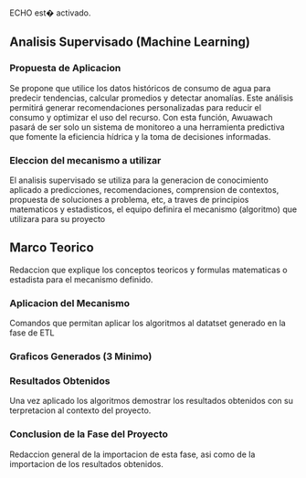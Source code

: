 ECHO est� activado.
## Analisis Supervisado (Machine Learning)

### Propuesta de Aplicacion

Se propone que utilice los datos históricos de consumo de agua para predecir tendencias, calcular promedios y detectar anomalías. Este análisis permitirá generar recomendaciones personalizadas para reducir el consumo y optimizar el uso del recurso. Con esta función, Awuawach pasará de ser solo un sistema de monitoreo a una herramienta predictiva que fomente la eficiencia hídrica y la toma de decisiones informadas.

### Eleccion del mecanismo a utilizar

El analisis supervisado se utiliza para la generacion de conocimiento aplicado a predicciones, recomendaciones, comprension de contextos, propuesta de soluciones a problema, etc, a traves de principios matematicos y estadisticos, el equipo definira el mecanismo (algoritmo) que utilizara para su proyecto

## Marco Teorico

Redaccion que explique los conceptos teoricos y formulas matematicas o estadista para el mecanismo definido.

### Aplicacion del Mecanismo

Comandos que permitan aplicar los algoritmos al datatset generado en la fase de ETL

### Graficos Generados (3 Minimo)

### Resultados Obtenidos

Una vez aplicado los algoritmos demostrar los resultados obtenidos con su terpretacion al contexto del proyecto.

### Conclusion de la Fase del Proyecto 

Redaccion general de la importacion de esta fase, asi como de la importacion de los resultados obtenidos.
